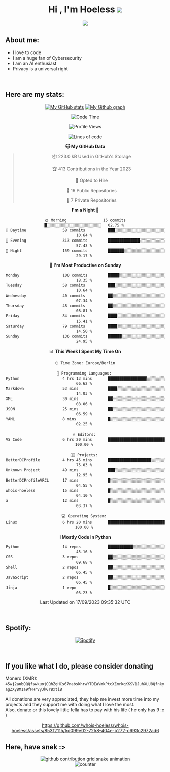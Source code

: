 <h1 align="center">Hi , I'm Hoeless <img src="https://media.giphy.com/media/hvRJCLFzcasrR4ia7z/giphy.gif" width="35"></h1>
<p align="center">
  <a href="https://github.com/whois-hoeless"><img src="https://readme-typing-svg.demolab.com?font=Roboto+Mono&weight=300&size=28&duration=4000&pause=100&color=C109F7&center=true&vCenter=true&width=580&height=127&lines=I'm+a+programmer;I'm+an+AI+enthusiast;I'm+a+big+fan+of+Neural+Networks;I'm+interested+in+Computer+Science;I+love+Cybersecurity;By+the+way+I+use+Arch+%F0%9F%92%80"></a>
</p>

## About me:

- I love to code
- I am a huge fan of Cybersecurity
- I am an AI enthusiast
- Privacy is a universal right

<br>

## Here are my stats:

<div align="center">
    
 [![My GitHub stats](https://github-readme-stats.vercel.app/api?username=whois-hoeless&count_private=true&show_icons=true&theme=radical)](https://github.com/whois-hoeless)
 [![My Github graph](http://github-profile-summary-cards.vercel.app/api/cards/profile-details?username=whois-hoeless&theme=radical)](https://github.com/whois-hoeless)

<!--START_SECTION:waka-->
![Code Time](http://img.shields.io/badge/Code%20Time-137%20hrs%2052%20mins-blue)

![Profile Views](http://img.shields.io/badge/Profile%20Views-14-blue)

![Lines of code](https://img.shields.io/badge/From%20Hello%20World%20I%27ve%20Written-37.2%20thousand%20lines%20of%20code-blue)

**🐱 My GitHub Data** 

> 📦 223.0 kB Used in GitHub's Storage 
 > 
> 🏆 413 Contributions in the Year 2023
 > 
> 💼 Opted to Hire
 > 
> 📜 16 Public Repositories 
 > 
> 🔑 7 Private Repositories 
 > 
**I'm a Night 🦉** 

```text
🌞 Morning                15 commits          █░░░░░░░░░░░░░░░░░░░░░░░░   02.75 % 
🌆 Daytime                58 commits          ███░░░░░░░░░░░░░░░░░░░░░░   10.64 % 
🌃 Evening                313 commits         ██████████████░░░░░░░░░░░   57.43 % 
🌙 Night                  159 commits         ███████░░░░░░░░░░░░░░░░░░   29.17 % 
```
📅 **I'm Most Productive on Sunday** 

```text
Monday                   100 commits         █████░░░░░░░░░░░░░░░░░░░░   18.35 % 
Tuesday                  58 commits          ███░░░░░░░░░░░░░░░░░░░░░░   10.64 % 
Wednesday                40 commits          ██░░░░░░░░░░░░░░░░░░░░░░░   07.34 % 
Thursday                 48 commits          ██░░░░░░░░░░░░░░░░░░░░░░░   08.81 % 
Friday                   84 commits          ████░░░░░░░░░░░░░░░░░░░░░   15.41 % 
Saturday                 79 commits          ████░░░░░░░░░░░░░░░░░░░░░   14.50 % 
Sunday                   136 commits         ██████░░░░░░░░░░░░░░░░░░░   24.95 % 
```


📊 **This Week I Spent My Time On** 

```text
🕑︎ Time Zone: Europe/Berlin

💬 Programming Languages: 
Python                   4 hrs 13 mins       █████████████████░░░░░░░░   66.62 % 
Markdown                 53 mins             ████░░░░░░░░░░░░░░░░░░░░░   14.03 % 
XML                      30 mins             ██░░░░░░░░░░░░░░░░░░░░░░░   08.06 % 
JSON                     25 mins             ██░░░░░░░░░░░░░░░░░░░░░░░   06.59 % 
YAML                     8 mins              █░░░░░░░░░░░░░░░░░░░░░░░░   02.25 % 

🔥 Editors: 
VS Code                  6 hrs 20 mins       █████████████████████████   100.00 % 

🐱‍💻 Projects: 
BetterDCProfile          4 hrs 45 mins       ███████████████████░░░░░░   75.03 % 
Unknown Project          49 mins             ███░░░░░░░░░░░░░░░░░░░░░░   12.95 % 
BetterDCProfileVRCL      17 mins             █░░░░░░░░░░░░░░░░░░░░░░░░   04.55 % 
whois-hoeless            15 mins             █░░░░░░░░░░░░░░░░░░░░░░░░   04.10 % 
a                        12 mins             █░░░░░░░░░░░░░░░░░░░░░░░░   03.37 % 

💻 Operating System: 
Linux                    6 hrs 20 mins       █████████████████████████   100.00 % 
```

**I Mostly Code in Python** 

```text
Python                   14 repos            ███████████░░░░░░░░░░░░░░   45.16 % 
CSS                      3 repos             ██░░░░░░░░░░░░░░░░░░░░░░░   09.68 % 
Shell                    2 repos             ██░░░░░░░░░░░░░░░░░░░░░░░   06.45 % 
JavaScript               2 repos             ██░░░░░░░░░░░░░░░░░░░░░░░   06.45 % 
Jinja                    1 repo              █░░░░░░░░░░░░░░░░░░░░░░░░   03.23 % 
```




 Last Updated on 17/09/2023 09:35:32 UTC
<!--END_SECTION:waka-->
</div>
<br>

## Spotify:

<div align="center">

[![Spotify](https://whois-hoeless.vercel.app/api/spotify?background_color=0d1117&border_color=090d13)](https://open.spotify.com/user/heanchenhorst)
</div>

<br>

## If you like what I do, please consider donating

Monero (XMR): ```45wj2aubQQQfswkuojCQhZgHCs67nabskhrwYTDEaVmkPtcXZmrkqKKSV1JuhXLU8QfnkyagZXyBM1a9fPHrVyJkGrBxtiB```

All donations are very appreciated, they help me invest more time into my projects and they support me with doing what I love the most.  
Also, donate or this lovely little fella has to pay with his life (  he only has 9 :c  )

<div align="center">


https://github.com/whois-hoeless/whois-hoeless/assets/85312115/5d099e02-7258-404e-b272-c693c2972ad6


</div>

## Here, have snek :>
<div align="center">
<picture>
  <source media="(prefers-color-scheme: dark)" srcset="https://raw.githubusercontent.com/whois-hoeless/whois-hoeless/output/github-contribution-grid-snake-dark.svg">
  <source media="(prefers-color-scheme: light)" srcset="https://raw.githubusercontent.com/whois-hoeless/whois-hoeless/output/github-contribution-grid-snake.svg">
  <img alt="github contribution grid snake animation" src="https://raw.githubusercontent.com/whois-hoeless/whois-hoeless/output/github-contribution-grid-snake.svg">
</div>

<div align="center">
  <img src="https://moe-counter.glitch.me/get/@hoeless_count?theme=rule34" alt="counter" />
</div>
